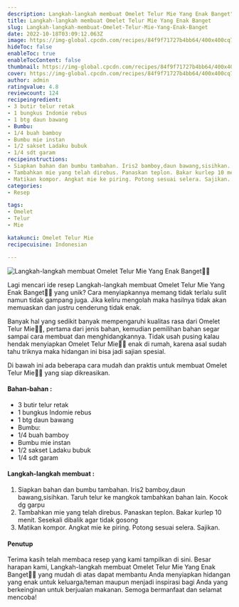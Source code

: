 ```yaml
---
description: Langkah-langkah membuat Omelet Telur Mie Yang Enak Banget"
title: Langkah-langkah membuat Omelet Telur Mie Yang Enak Banget
slug: Langkah-langkah-membuat-Omelet-Telur-Mie-Yang-Enak-Banget
date: 2022-10-18T03:09:12.063Z
image: https://img-global.cpcdn.com/recipes/84f9f71727b4bb64/400x400cq70/photo.jpg
hideToc: false
enableToc: true
enableTocContent: false
thumbnail: https://img-global.cpcdn.com/recipes/84f9f71727b4bb64/400x400cq70/photo.jpg
cover: https://img-global.cpcdn.com/recipes/84f9f71727b4bb64/400x400cq70/photo.jpg
author: admin
ratingvalue: 4.8
reviewcount: 124
recipeingredient:
- 3 butir telur retak
- 1 bungkus Indomie rebus
- 1 btg daun bawang
- Bumbu:
- 1/4 buah bamboy
- Bumbu mie instan
- 1/2 sakset Ladaku bubuk
- 1/4 sdt garam
recipeinstructions:
- Siapkan bahan dan bumbu tambahan. Iris2 bamboy,daun bawang,sisihkan. Taruh telur ke mangkok tambahkan bahan lain. Kocok dg garpu
- Tambahkan mie yang telah direbus. Panaskan teplon. Bakar kurlep 10 menit. Sesekali dibalik agar tidak gosong
- Matikan kompor. Angkat mie ke piring. Potong sesuai selera. Sajikan.
categories:
- Resep

tags:
- Omelet
- Telur
- Mie

katakunci: Omelet Telur Mie
recipecuisine: Indonesian

---
```


![Langkah-langkah membuat Omelet Telur Mie Yang Enak Banget👩‍🍳](https://img-global.cpcdn.com/recipes/84f9f71727b4bb64/400x400cq70/photo.jpg)

Lagi mencari ide resep Langkah-langkah membuat Omelet Telur Mie Yang Enak Banget👩‍🍳 yang unik? Cara menyiapkannya memang tidak terlalu sulit namun tidak gampang juga. Jika keliru mengolah maka hasilnya tidak akan memuaskan dan justru cenderung tidak enak.

Banyak hal yang sedikit banyak mempengaruhi kualitas rasa dari Omelet Telur Mie👩‍🍳, pertama dari jenis bahan, kemudian pemilihan bahan segar sampai cara membuat dan menghidangkannya. Tidak usah pusing kalau hendak menyiapkan Omelet Telur Mie👩‍🍳 enak di rumah, karena asal sudah tahu triknya maka hidangan ini bisa jadi sajian spesial.

Di bawah ini ada beberapa cara mudah dan praktis untuk membuat Omelet Telur Mie👩‍🍳 yang siap dikreasikan.

<!--inarticleads1-->

#### Bahan-bahan :

- 3 butir telur retak
- 1 bungkus Indomie rebus
- 1 btg daun bawang
- Bumbu:
- 1/4 buah bamboy
- Bumbu mie instan
- 1/2 sakset Ladaku bubuk
- 1/4 sdt garam

<!--inarticleads2-->

#### Langkah-langkah membuat :

1. Siapkan bahan dan bumbu tambahan. Iris2 bamboy,daun bawang,sisihkan. Taruh telur ke mangkok tambahkan bahan lain. Kocok dg garpu
1. Tambahkan mie yang telah direbus. Panaskan teplon. Bakar kurlep 10 menit. Sesekali dibalik agar tidak gosong
1. Matikan kompor. Angkat mie ke piring. Potong sesuai selera. Sajikan.

#### Penutup

Terima kasih telah membaca resep yang kami tampilkan di sini. Besar harapan kami, Langkah-langkah membuat Omelet Telur Mie Yang Enak Banget👩‍🍳 yang mudah di atas dapat membantu Anda menyiapkan hidangan yang enak untuk keluarga/teman maupun menjadi inspirasi bagi Anda yang berkeinginan untuk berjualan makanan. Semoga bermanfaat dan selamat mencoba!